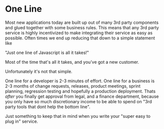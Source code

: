 # One Line

Most new applications today are built up out of many 3rd party components and
glued together with some business rules. This means that any 3rd party service 
is highly incentivized to make integrating their service as easy as possible.
Often times we end up reducing that down to a simple statement like

"Just one line of Javascript is all it takes!"

Most of the time that's all it takes, and you've got a new customer. 

Unfortunately it's not that simple.

One line for a developer is 2-3 minutes of effort.
One line for a business is 2-3 months of change requests, releases,
product meetings, sprint planning, regression testing and hopefully a production
deployment. Thats _after_ you finally get approval from legal, and a finance
department, because you only have so much discretionary income to be able to
spend on "3rd party tools that dont help the bottom line".

Just something to keep that in mind when you write your "super easy to plug in" service. 
